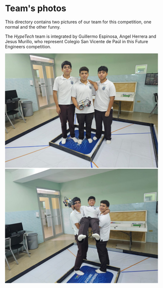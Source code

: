 Team's photos
====

This directory contains two pictures of our team for this competition, one normal and the other funny.

The _HypeTech_ team is integrated by Guillermo Espinosa, Angel Herrera and Jesus Murillo, who represent Colegio San Vicente de Paúl in this Future Engineers competition.

![Regular](https://github.com/csvprobotica/HypeTech/blob/main/t-photos/HypeTech_Team-1.jpg)
![Funny](https://github.com/csvprobotica/HypeTech/blob/main/t-photos/HypeTech_Team-2.jpg)
